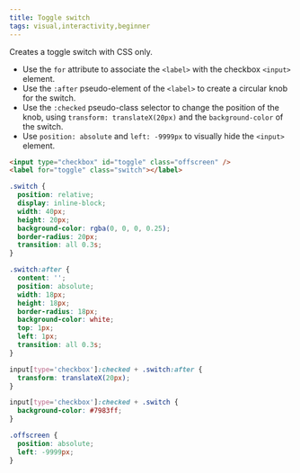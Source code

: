 ```yaml
---
title: Toggle switch
tags: visual,interactivity,beginner
---
```


Creates a toggle switch with CSS only.

- Use the `for` attribute to associate the `<label>` with the checkbox `<input>` element.
- Use the `:after` pseudo-element of the `<label>` to create a circular knob for the switch.
- Use the `:checked` pseudo-class selector to change the position of the knob, using `transform: translateX(20px)` and the `background-color` of the switch.
- Use `position: absolute` and `left: -9999px` to visually hide the `<input>` element.

```html
<input type="checkbox" id="toggle" class="offscreen" />
<label for="toggle" class="switch"></label>
```

```css
.switch {
  position: relative;
  display: inline-block;
  width: 40px;
  height: 20px;
  background-color: rgba(0, 0, 0, 0.25);
  border-radius: 20px;
  transition: all 0.3s;
}

.switch:after {
  content: '';
  position: absolute;
  width: 18px;
  height: 18px;
  border-radius: 18px;
  background-color: white;
  top: 1px;
  left: 1px;
  transition: all 0.3s;
}

input[type='checkbox']:checked + .switch:after {
  transform: translateX(20px);
}

input[type='checkbox']:checked + .switch {
  background-color: #7983ff;
}

.offscreen {
  position: absolute;
  left: -9999px;
}
```
